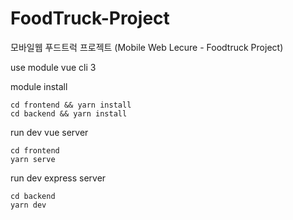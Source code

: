 # FoodTruck-Project
모바일웹 푸드트럭 프로젝트 (Mobile Web Lecure - Foodtruck Project)

use module
vue cli 3

module install
```
cd frontend && yarn install
cd backend && yarn install
```

run dev vue server 
```
cd frontend
yarn serve
```

run dev express server
```
cd backend
yarn dev
```
